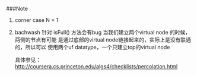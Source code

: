 ###Note
1. corner case
    N = 1

2. bachwash
   针对 isFull() 方法会有bug
   当我们建立两个virtual node 的时候，两侧的节点有可能
   是通过底部的virtual node链接起来的，实际上是没有联通的，所以可以
   使用两个uf datatype，一个只建立top的virtual node

   具体参见：http://coursera.cs.princeton.edu/algs4/checklists/percolation.html
